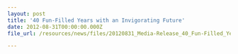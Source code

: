 ```yaml
---
layout: post
title: '40 Fun-Filled Years with an Invigorating Future'
date: 2012-08-31T00:00:00.000Z
file_url: /resources/news/files/20120831_Media-Release_40_Fun-Filled_Years_with_an_Invigorating_Future.pdf

---
```


